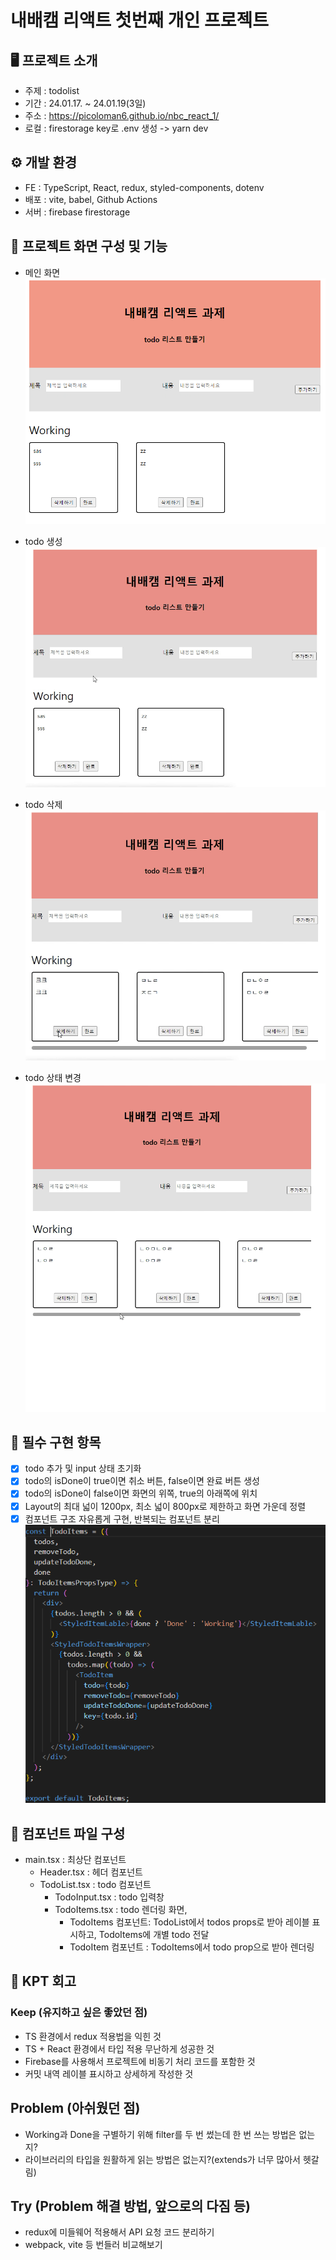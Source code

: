 # 내배캠 리액트 첫번째 개인 프로젝트

## 🖥️ 프로젝트 소개

- 주제 : todolist
- 기간 : 24.01.17. ~ 24.01.19(3일)
- 주소 : https://picoloman6.github.io/nbc_react_1/
- 로컬 : firestorage key로 .env 생성 -> yarn dev

## ⚙️ 개발 환경

- FE : TypeScript, React, redux, styled-components, dotenv
- 배포 : vite, babel, Github Actions
- 서버 : firebase firestorage

## 🍿 프로젝트 화면 구성 및 기능

- 메인 화면
  ![main](./images/main.PNG)

- todo 생성
  ![create](./images/create.gif)

- todo 삭제
  ![remove](./images/remove2.gif)

- todo 상태 변경
  ![update](./images/update2.gif)

## 📌 필수 구현 항목

- [x] todo 추가 및 input 상태 초기화
- [x] todo의 isDone이 true이면 취소 버튼, false이면 완료 버튼 생성
- [x] todo의 isDone이 false이면 화면의 위쪽, true의 아래쪽에 위치
- [x] Layout의 최대 넓이 1200px, 최소 넓이 800px로 제한하고 화면 가운데 정렬
- [x] 컴포넌트 구조 자유롭게 구현, 반복되는 컴포넌트 분리
      ![todoitems](./images/todoitems.PNG)

## 📁 컴포넌트 파일 구성

- main.tsx : 최상단 컴포넌트
  - Header.tsx : 헤더 컴포넌트
  - TodoList.tsx : todo 컴포넌트
    - TodoInput.tsx : todo 입력창
    - TodoItems.tsx : todo 렌더링 화면,
      - TodoItems 컴포넌트: TodoList에서 todos props로 받아 레이블 표시하고, TodoItems에 개별 todo 전달
      - TodoItem 컴포넌트 : TodoItems에서 todo prop으로 받아 렌더링

## 📝 KPT 회고

### Keep (유지하고 싶은 좋았던 점)

- TS 환경에서 redux 적용법을 익힌 것
- TS + React 환경에서 타입 적용 무난하게 성공한 것
- Firebase를 사용해서 프로젝트에 비동기 처리 코드를 포함한 것
- 커밋 내역 레이블 표시하고 상세하게 작성한 것

## Problem (아쉬웠던 점)

- Working과 Done을 구별하기 위해 filter를 두 번 썼는데 한 번 쓰는 방법은 없는지?
- 라이브러리의 타입을 원활하게 읽는 방법은 없는지?(extends가 너무 많아서 헷갈림)

## Try (Problem 해결 방법, 앞으로의 다짐 등)

- redux에 미들웨어 적용해서 API 요청 코드 분리하기
- webpack, vite 등 번들러 비교해보기

